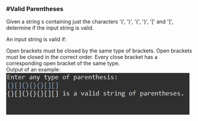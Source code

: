 <h3>#Valid Parentheses</h3>

Given a string s containing just the characters '(', ')', '{', '}', '[' and ']', determine if the input string is valid.

An input string is valid if:

Open brackets must be closed by the same type of brackets.
Open brackets must be closed in the correct order.
Every close bracket has a corresponding open bracket of the same type. <br>
Output of an example: <br>
<img src="output.jpg">
